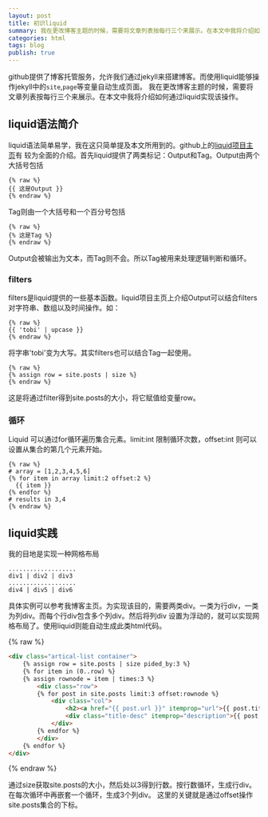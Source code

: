 ```yaml
---
layout: post
title: 初识liquid
summary: 我在更改博客主题的时候，需要将文章列表按每行三个来展示。在本文中我将介绍如何通过liquid实现该操作。
categories: html
tags: blog
publish: true
---
```


github提供了博客托管服务，允许我们通过jekyll来搭建博客。而使用liquid能够操作jekyll中的`site`,`page`等变量自动生成页面。
我在更改博客主题的时候，需要将文章列表按每行三个来展示。在本文中我将介绍如何通过liquid实现该操作。


## liquid语法简介 ##
liquid语法简单易学，我在这只简单提及本文所用到的。github上的[liquid项目主页](https://github.com/Shopify/liquid/wiki/Liquid-for-Designers)有
较为全面的介绍。首先liquid提供了两类标记：Output和Tag。Output由两个大括号包括


```
{% raw %}
{{ 这是Output }}
{% endraw %}
```


Tag则由一个大括号和一个百分号包括


```liquid
{% raw %}
{% 这是Tag %}
{% endraw %}
```


Output会被输出为文本，而Tag则不会。所以Tag被用来处理逻辑判断和循环。

### filters 
filters是liquid提供的一些基本函数。liquid项目主页上介绍Output可以结合filters对字符串、数组以及时间操作。如：


```liquid
{% raw %}
{{ 'tobi' | upcase }}
{% endraw %}
```


将字串'tobi'变为大写。其实filters也可以结合Tag一起使用。


```liquid
{% raw %}
{% assign row = site.posts | size %}
{% endraw %}
```


这是将通过filter得到site.posts的大小，将它赋值给变量row。

### 循环

Liquid 可以通过for循环遍历集合元素。limit:int 限制循环次数，offset:int 则可以设置从集合的第几个元素开始。


```liquid
{% raw %}
# array = [1,2,3,4,5,6]
{% for item in array limit:2 offset:2 %}
  {{ item }}
{% endfor %}
# results in 3,4
{% endraw %}
```


## liquid实践 ##
我的目地是实现一种网格布局


```
...................
div1 | div2 | div3
...................
div4 | div5 | div6
```


具体实例可以参考我博客主页。为实现该目的，需要两类div。一类为行div，一类为列div。而每个行div包含多个列div。然后将列div
设置为浮动的，就可以实现网格布局了。使用liquid则能自动生成此类html代码。


{% raw %}
```html
<div class="artical-list container">  
	{% assign row = site.posts | size pided_by:3 %}
	{% for item in (0..row) %}
	{% assign rownode = item | times:3 %}
		<div class="row">
		{% for post in site.posts limit:3 offset:rownode %}
			<div class="col">
				<h2><a href="{{ post.url }}" itemprop="url">{{ post.title }}</a></h2>
				<div class="title-desc" itemprop="description">{{ post.summary }}</div>
			</div>
		{% endfor %}
		</div>
	{% endfor %}
</div>
```
{% endraw %}


通过size获取site.posts的大小，然后处以3得到行数。按行数循环，生成行div。在每次循环中再嵌套一个循环，生成3个列div。
这里的关键就是通过offset操作site.posts集合的下标。
















